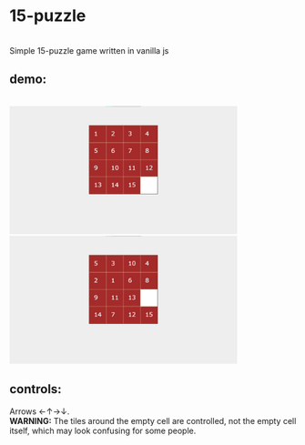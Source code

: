 <h1>15-puzzle</h1>
<br>
Simple 15-puzzle game written in vanilla js
<br>
<h2>demo:</h2>
<br>
<img src="preview/base.jpg" width="400px">
<br>
<img src="preview/scrambled.jpg" width="400px">
<br>
<h2>controls:</h2>
Arrows ←↑→↓.
<br>
<strong>WARNING:</strong> The tiles around the empty cell are controlled, not the empty cell itself, which may look confusing for some people.